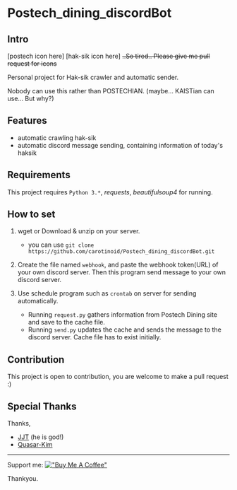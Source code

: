 # Postech_dining_discordBot

## Intro

[postech icon here] [hak-sik icon here]
~~..So tired.. Please give me pull request for icons~~

Personal project for Hak-sik crawler and automatic sender.

Nobody can use this rather than POSTECHIAN. (maybe... KAISTian can use... But why?)

## Features
- automatic crawling hak-sik
- automatic discord message sending, containing information of today's haksik

## Requirements

This project requires `Python 3.*`, *requests*, *beautifulsoup4* for running.

## How to set

1. wget or Download & unzip on your server.
    - you can use `git clone https://github.com/carotinoid/Postech_dining_discordBot.git`


2. Create the file named `webhook`, and paste the webhook token(URL) of your own discord server. Then this program send message to your own discord server.

3. Use schedule program such as `crontab` on server for sending automatically.
    - Running `request.py` gathers information from Postech Dining site and save to the cache file.
    - Running `send.py` updates the cache and sends the message to the discord server. Cache file has to exist initially.

## Contribution
This project is open to contribution, you are welcome to make a pull request :)

## Special Thanks
Thanks,
- [JJT](https://github.com/Powering111) (he is god!)
- [Quasar-Kim](https://github.com/Quasar-Kim)

---

Support me: [!["Buy Me A Coffee"](https://www.buymeacoffee.com/assets/img/custom_images/orange_img.png)](https://www.buymeacoffee.com/carotinoid)

Thankyou.

